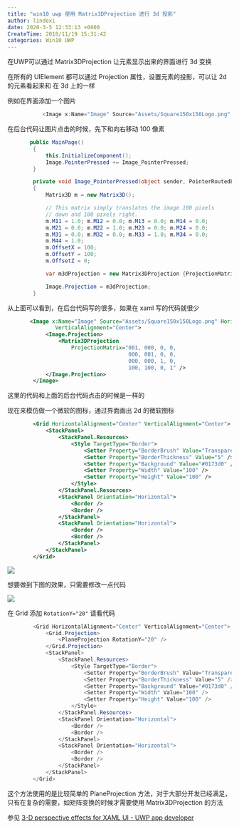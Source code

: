 ```yaml
---
title: "win10 uwp 使用 Matrix3DProjection 进行 3d 投影"
author: lindexi
date: 2020-3-5 12:33:13 +0800
CreateTime: 2018/11/19 15:31:42
categories: Win10 UWP
---
```


在UWP可以通过 Matrix3DProjection 让元素显示出来的界面进行 3d 变换

<!--more-->


<!-- CreateTime:2018/11/19 15:31:42 -->


在所有的 UIElement 都可以通过 Projection 属性，设置元素的投影，可以让 2d 的元素看起来和 在 3d 上的一样

例如在界面添加一个图片

```csharp
	       <Image x:Name="Image" Source="Assets/Square150x150Logo.png" HorizontalAlignment="Center" VerticalAlignment="Center"></Image>
```

在后台代码让图片点击的时候，先下和向右移动 100 像素

```csharp
       public MainPage()
        {
            this.InitializeComponent();
            Image.PointerPressed += Image_PointerPressed;
        }

        private void Image_PointerPressed(object sender, PointerRoutedEventArgs e)
        {
            Matrix3D m = new Matrix3D();

            // This matrix simply translates the image 100 pixels
            // down and 100 pixels right.
            m.M11 = 1.0; m.M12 = 0.0; m.M13 = 0.0; m.M14 = 0.0;
            m.M21 = 0.0; m.M22 = 1.0; m.M23 = 0.0; m.M24 = 0.0;
            m.M31 = 0.0; m.M32 = 0.0; m.M33 = 1.0; m.M34 = 0.0;
            m.M44 = 1.0;
            m.OffsetX = 100;
            m.OffsetY = 100;
            m.OffsetZ = 0;

            var m3dProjection = new Matrix3DProjection {ProjectionMatrix = m};

            Image.Projection = m3dProjection;
        }
```

从上面可以看到，在后台代码写的很多，如果在 xaml 写的代码就很少

```xml
       <Image x:Name="Image" Source="Assets/Square150x150Logo.png" HorizontalAlignment="Center"
               VerticalAlignment="Center">
            <Image.Projection>
                <Matrix3DProjection
                    ProjectionMatrix="001, 000, 0, 0,
                                      000, 001, 0, 0,
                                      000, 000, 1, 0,
                                      100, 100, 0, 1" />
            </Image.Projection>
        </Image>
```

这里的代码和上面的后台代码点击的时候是一样的

现在来模仿做一个微软的图标，通过界面画出 2d 的微软图标

```xml
        <Grid HorizontalAlignment="Center" VerticalAlignment="Center">
            <StackPanel>
                <StackPanel.Resources>
                    <Style TargetType="Border">
                        <Setter Property="BorderBrush" Value="Transparent" />
                        <Setter Property="BorderThickness" Value="5" />
                        <Setter Property="Background" Value="#0173d0" />
                        <Setter Property="Width" Value="100" />
                        <Setter Property="Height" Value="100" />
                    </Style>
                </StackPanel.Resources>
                <StackPanel Orientation="Horizontal">
                    <Border />
                    <Border />
                </StackPanel>
                <StackPanel Orientation="Horizontal">
                    <Border />
                    <Border />
                </StackPanel>
            </StackPanel>
        </Grid>

```

<!-- ![](image/win10 uwp 使用 Matrix3DProjection 进行 3d 投影/win10 uwp 使用 Matrix3DProjection 进行 3d 投影0.png) -->

![](https://i.loli.net/2018/11/04/5bde7c8fb806a.jpg)

想要做到下图的效果，只需要修改一点代码

<!-- ![](image/win10 uwp 使用 Matrix3DProjection 进行 3d 投影/win10 uwp 使用 Matrix3DProjection 进行 3d 投影1.png) -->

![](https://i.loli.net/2018/11/04/5bde7ddc16b67.jpg)

在 Grid 添加 `RotationY="20"` 请看代码

```csharp
        <Grid HorizontalAlignment="Center" VerticalAlignment="Center">
            <Grid.Projection>
                <PlaneProjection RotationY="20" />
            </Grid.Projection>
            <StackPanel>
                <StackPanel.Resources>
                    <Style TargetType="Border">
                        <Setter Property="BorderBrush" Value="Transparent" />
                        <Setter Property="BorderThickness" Value="5" />
                        <Setter Property="Background" Value="#0173d0" />
                        <Setter Property="Width" Value="100" />
                        <Setter Property="Height" Value="100" />
                    </Style>
                </StackPanel.Resources>
                <StackPanel Orientation="Horizontal">
                    <Border />
                    <Border />
                </StackPanel>
                <StackPanel Orientation="Horizontal">
                    <Border />
                    <Border />
                </StackPanel>
            </StackPanel>
        </Grid>

```

这个方法使用的是比较简单的 PlaneProjection 方法，对于大部分开发已经满足，只有在复杂的需要，如矩阵变换的时候才需要使用 Matrix3DProjection 的方法

参见 [3-D perspective effects for XAML UI - UWP app developer](https://docs.microsoft.com/en-us/windows/uwp/design/layout/3-d-perspective-effects )

